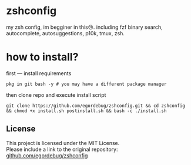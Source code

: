 # zshconfig
my zsh config, im begginer in this😢. including fzf binary search, autocomplete, autosuggestions, p10k, tmux, zsh.

# how to install?
first — install requirements 
```shell
pkg in git bash -y # you may have a different package manager
```
then clone repo and execute install script
```shell
git clone https://github.com/egordebug/zshconfig.git && cd zshconfig && chmod +x install.sh postinstall.sh && bash -c ./install.sh
```
## License

This project is licensed under the MIT License.  
Please include a link to the original repository: [github.com/egordebug/zshconfig](https://github.com/egordebug/zshconfig)
